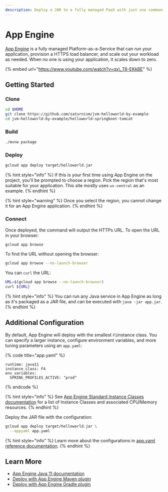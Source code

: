 ```yaml
---
description: Deploy a JAR to a fully managed PaaS with just one command.
---
```


# App Engine

[App Engine](https://cloud.google.com/appengine/docs/standard/java11) is a fully managed Platform-as-a-Service that can run your application, provision a HTTPS load balancer, and scale out your workload as needed. When no one is using your application, it scales down to zero.

{% embed url="https://www.youtube.com/watch?v=qx\_T6-EKkBE" %}

## Getting Started

### Clone

```bash
cd $HOME
git clone https://github.com/saturnism/jvm-helloworld-by-example
cd jvm-helloworld-by-example/helloworld-springboot-tomcat
```

### Build

```bash
./mvnw package
```

### Deploy

```bash
gcloud app deploy target/helloworld.jar
```

{% hint style="info" %}
If this is your first time using App Engine on the project, you'll be prompted to choose a region. Pick the region that's most suitable for your application. This site mostly uses `us-central` as an example.
{% endhint %}

{% hint style="warning" %}
Once you select the region, you cannot change it for an App Engine application.
{% endhint %}

### Connect

Once deployed, the command will output the HTTPs URL. To open the URL in your browser:

```bash
gcloud app browse
```

To find the URL without opening the browser:

```bash
gcloud app browse --no-launch-browser
```

You can `curl` the URL:

```bash
URL=$(gcloud app browse --no-launch-browser)
curl ${URL}
```

{% hint style="info" %}
You can run any Java service in App Engine as long as it's packaged as a JAR file, and can be executed with `java -jar app.jar`.
{% endhint %}

## Additional Configuration

By default, App Engine will deploy with the smallest `F1`instance class. You can specify a larger instance, configure environment variables, and more tuning parameters using an `app.yaml`:

{% code title="app.yaml" %}

```text
runtime: java11
instance_class: F4
env_variables:
  SPRING_PROFILES_ACTIVE: "prod"
```
{% endcode %}

{% hint style="info" %}
See [App Engine Standard Instance Classes documentation](https://cloud.google.com/appengine/docs/standard#instance_classes) for a list of Instance Classes and associated CPU/Memory resources.
{% endhint %}

Deploy the JAR file with the configuration:

```bash
gcloud app deploy target/helloworld.jar \
  --appyaml app.yaml
```

{% hint style="info" %}
Learn more about the configurations in [app.yaml reference documentation](https://cloud.google.com/appengine/docs/standard/java11/config/appref).
{% endhint %}

## Learn More

* [App Engine Java 11 documentation](https://cloud.google.com/appengine/docs/standard/java11)
* [Deploy with App Engine Maven plugin](https://cloud.google.com/appengine/docs/standard/java11/using-maven#setting_up_maven)
* [Deploy with App Engine Gradle plugin](https://cloud.google.com/appengine/docs/standard/java11/using-gradle)
